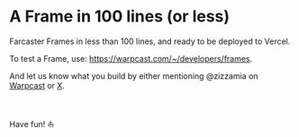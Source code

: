 # A Frame in 100 lines (or less)

Farcaster Frames in less than 100 lines, and ready to be deployed to Vercel.

To test a Frame, use: https://warpcast.com/~/developers/frames.

And let us know what you build by either mentioning @zizzamia on [Warpcast](https://warpcast.com/zizzamia) or [X](https://twitter.com/Zizzamia).

<br />

Have fun! ⛵️

<br />

